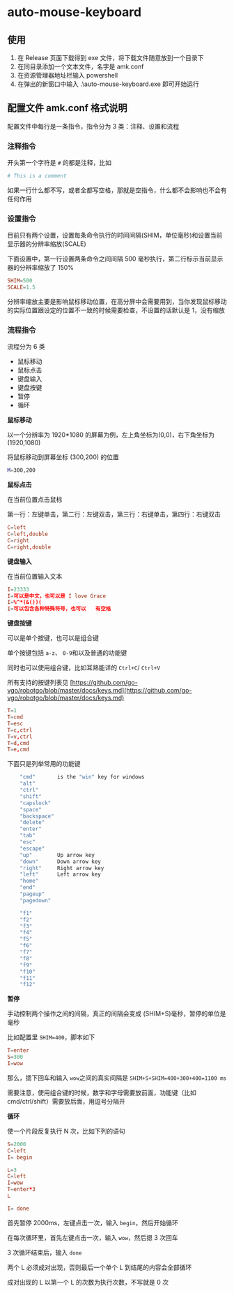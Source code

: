 # auto-mouse-keyboard

## 使用

1. 在 Release 页面下载得到 exe 文件，将下载文件随意放到一个目录下
2. 在同目录添加一个文本文件，名字是 amk.conf
3. 在资源管理器地址栏输入 powershell
4. 在弹出的新窗口中输入 .\auto-mouse-keyboard.exe 即可开始运行

## 配置文件 amk.conf 格式说明

配置文件中每行是一条指令，指令分为 3 类：注释、设置和流程

### 注释指令

开头第一个字符是 `#` 的都是注释，比如

```bash
# This is a comment
```

如果一行什么都不写，或者全都写空格，那就是空指令，什么都不会影响也不会有任何作用

### 设置指令

目前只有两个设置，设置每条命令执行的时间间隔(SHIM，单位毫秒)和设置当前显示器的分辨率缩放(SCALE)

下面设置中，第一行设置两条命令之间间隔 500 毫秒执行，第二行标示当前显示器的分辨率缩放了 150%

```conf
SHIM=500
SCALE=1.5
```

分辨率缩放主要是影响鼠标移动位置，在高分屏中会需要用到，当你发现鼠标移动的实际位置跟设定的位置不一致的时候需要检查，不设置的话默认是 1，没有缩放

### 流程指令

流程分为 6 类

- 鼠标移动
- 鼠标点击
- 键盘输入
- 键盘按键
- 暂停
- 循环

**鼠标移动**

以一个分辨率为 1920\*1080 的屏幕为例，左上角坐标为(0,0)，右下角坐标为(1920,1080)

将鼠标移动到屏幕坐标 (300,200) 的位置

```bash
M=300,200
```

**鼠标点击**

在当前位置点击鼠标

第一行：左键单击，第二行：左键双击，第三行：右键单击，第四行：右键双击

```conf
C=left
C=left,double
C=right
C=right,double
```

**键盘输入**

在当前位置输入文本

```conf
I=23333
I=可以是中文，也可以是 I love Grace
I=%^*(&())(
I=可以包含各种特殊符号，也可以   有空格
```

**键盘按键**

可以是单个按键，也可以是组合键

单个按键包括 `a-z`、 `0-9`和以及普通的功能键

同时也可以使用组合键，比如耳熟能详的 `Ctrl+C`/ `Ctrl+V`

所有支持的按键列表见 [https://github.com/go-vgo/robotgo/blob/master/docs/keys.md](https://github.com/go-vgo/robotgo/blob/master/docs/keys.md)

```conf
T=1
T=cmd
T=esc
T=c,ctrl
T=v,ctrl
T=d,cmd
T=e,cmd
```

下面只是列举常用的功能键

```bash
	"cmd"		is the "win" key for windows
	"alt"
	"ctrl"
	"shift"
	"capslock"
	"space"
	"backspace"
	"delete"
	"enter"
	"tab"
	"esc"
	"escape"
	"up"		Up arrow key
	"down"		Down arrow key
	"right"		Right arrow key
	"left"		Left arrow key
	"home"
	"end"
	"pageup"
	"pagedown"

	"f1"
	"f2"
	"f3"
	"f4"
	"f5"
	"f6"
	"f7"
	"f8"
	"f9"
	"f10"
	"f11"
	"f12"
```

**暂停**

手动控制两个操作之间的间隔，真正的间隔会变成 (SHIM+S)毫秒，暂停的单位是毫秒

比如配置里 `SHIM=400`，脚本如下

```conf
T=enter
S=300
I=wow
```

那么，摁下回车和输入 `wow`之间的真实间隔是 `SHIM+S+SHIM=400+300+400=1100 ms`

需要注意，使用组合键的时候，数字和字母需要放前面，功能键（比如 cmd/ctrl/shift）需要放后面，用逗号分隔开

**循环**

使一个片段反复执行 N 次，比如下列的语句

```conf
S=2000
C=left
I= begin

L=3
C=left
I=wow
T=enter*3
L

I= done
```

首先暂停 2000ms，左键点击一次，输入 `begin`，然后开始循环

在每次循环里，首先左键点击一次，输入 `wow`，然后摁 3 次回车

3 次循环结束后，输入 `done`

两个 L 必须成对出现，否则最后一个单个 L 到结尾的内容会全部循环

成对出现的 L 以第一个 L 的次数为执行次数，不写就是 0 次
